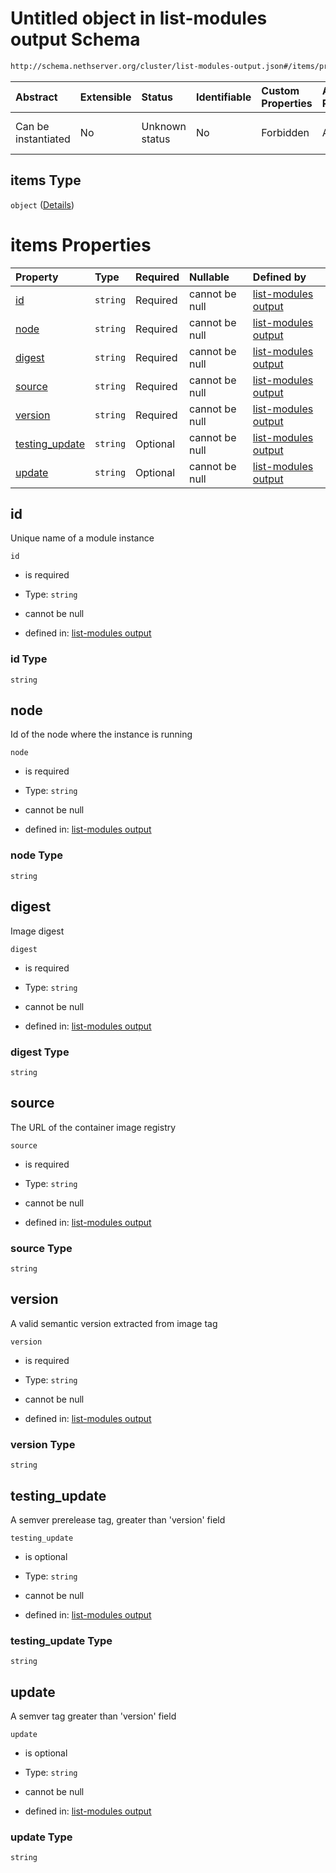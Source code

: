 # Untitled object in list-modules output Schema

```txt
http://schema.nethserver.org/cluster/list-modules-output.json#/items/properties/updates/items
```



| Abstract            | Extensible | Status         | Identifiable | Custom Properties | Additional Properties | Access Restrictions | Defined In                                                                            |
| :------------------ | :--------- | :------------- | :----------- | :---------------- | :-------------------- | :------------------ | :------------------------------------------------------------------------------------ |
| Can be instantiated | No         | Unknown status | No           | Forbidden         | Allowed               | none                | [list-modules-output.json\*](cluster/list-modules-output.json "open original schema") |

## items Type

`object` ([Details](list-modules-output-items-properties-updates-items.md))

# items Properties

| Property                           | Type     | Required | Nullable       | Defined by                                                                                                                                                                                                                       |
| :--------------------------------- | :------- | :------- | :------------- | :------------------------------------------------------------------------------------------------------------------------------------------------------------------------------------------------------------------------------- |
| [id](#id)                          | `string` | Required | cannot be null | [list-modules output](list-modules-output-items-properties-updates-items-properties-id.md "http://schema.nethserver.org/cluster/list-modules-output.json#/items/properties/updates/items/properties/id")                         |
| [node](#node)                      | `string` | Required | cannot be null | [list-modules output](list-modules-output-items-properties-updates-items-properties-node.md "http://schema.nethserver.org/cluster/list-modules-output.json#/items/properties/updates/items/properties/node")                     |
| [digest](#digest)                  | `string` | Required | cannot be null | [list-modules output](list-modules-output-items-properties-updates-items-properties-digest.md "http://schema.nethserver.org/cluster/list-modules-output.json#/items/properties/updates/items/properties/digest")                 |
| [source](#source)                  | `string` | Required | cannot be null | [list-modules output](list-modules-output-items-properties-updates-items-properties-source.md "http://schema.nethserver.org/cluster/list-modules-output.json#/items/properties/updates/items/properties/source")                 |
| [version](#version)                | `string` | Required | cannot be null | [list-modules output](list-modules-output-items-properties-updates-items-properties-version.md "http://schema.nethserver.org/cluster/list-modules-output.json#/items/properties/updates/items/properties/version")               |
| [testing\_update](#testing_update) | `string` | Optional | cannot be null | [list-modules output](list-modules-output-items-properties-updates-items-properties-testing_update.md "http://schema.nethserver.org/cluster/list-modules-output.json#/items/properties/updates/items/properties/testing_update") |
| [update](#update)                  | `string` | Optional | cannot be null | [list-modules output](list-modules-output-items-properties-updates-items-properties-update.md "http://schema.nethserver.org/cluster/list-modules-output.json#/items/properties/updates/items/properties/update")                 |

## id

Unique name of a module instance

`id`

* is required

* Type: `string`

* cannot be null

* defined in: [list-modules output](list-modules-output-items-properties-updates-items-properties-id.md "http://schema.nethserver.org/cluster/list-modules-output.json#/items/properties/updates/items/properties/id")

### id Type

`string`

## node

Id of the node where the instance is running

`node`

* is required

* Type: `string`

* cannot be null

* defined in: [list-modules output](list-modules-output-items-properties-updates-items-properties-node.md "http://schema.nethserver.org/cluster/list-modules-output.json#/items/properties/updates/items/properties/node")

### node Type

`string`

## digest

Image digest

`digest`

* is required

* Type: `string`

* cannot be null

* defined in: [list-modules output](list-modules-output-items-properties-updates-items-properties-digest.md "http://schema.nethserver.org/cluster/list-modules-output.json#/items/properties/updates/items/properties/digest")

### digest Type

`string`

## source

The URL of the container image registry

`source`

* is required

* Type: `string`

* cannot be null

* defined in: [list-modules output](list-modules-output-items-properties-updates-items-properties-source.md "http://schema.nethserver.org/cluster/list-modules-output.json#/items/properties/updates/items/properties/source")

### source Type

`string`

## version

A valid semantic version extracted from image tag

`version`

* is required

* Type: `string`

* cannot be null

* defined in: [list-modules output](list-modules-output-items-properties-updates-items-properties-version.md "http://schema.nethserver.org/cluster/list-modules-output.json#/items/properties/updates/items/properties/version")

### version Type

`string`

## testing\_update

A semver prerelease tag, greater than 'version' field

`testing_update`

* is optional

* Type: `string`

* cannot be null

* defined in: [list-modules output](list-modules-output-items-properties-updates-items-properties-testing_update.md "http://schema.nethserver.org/cluster/list-modules-output.json#/items/properties/updates/items/properties/testing_update")

### testing\_update Type

`string`

## update

A semver tag greater than 'version' field

`update`

* is optional

* Type: `string`

* cannot be null

* defined in: [list-modules output](list-modules-output-items-properties-updates-items-properties-update.md "http://schema.nethserver.org/cluster/list-modules-output.json#/items/properties/updates/items/properties/update")

### update Type

`string`

